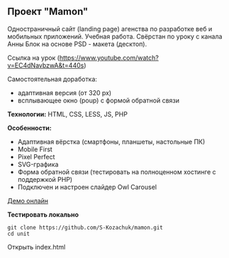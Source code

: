 ## Проект "Mamon"

Одностраничный сайт (landing page) агенства по разработке веб и мобильных приложений. Учебная работа. Свёрстан по уроку с канала Анны Блок на основе PSD - макета (десктоп).

Ссылка на урок (https://www.youtube.com/watch?v=EC4dNavbzwA&t=440s)

Самостоятельная доработка:

-   адаптивная версия (от 320 px)
-   всплывающее окно (poup) c формой обратной связи

**Технологии:** HTML, CSS, LESS, JS, PHP

**Особенности:**

-   Адаптивная вёрстка (смартфоны, планшеты, настольные ПК)
-   Mobile First
-   Pixel Perfect
-   SVG-графика
-   Форма обратной связи (тестировать на полноценном хостинге с поддержкой PHP)
-   Подключен и настроен слайдер Owl Carousel

[Демо онлайн](https://s-kozachuk.github.io/mamon)

**Тестировать локально**

```
git clone https://github.com/S-Kozachuk/mamon.git
cd unit
```

Открыть index.html
